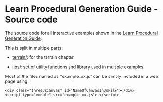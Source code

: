 # Learn Procedural Generation Guide - Source code

The source code for all interactive examples shown in the [Learn Procedural Generation Guide](https://aparis69.github.io/LearnProceduralGeneration/).

This is split in multiple parts:

- [terrain/](https://github.com/aparis69/LearnProceduralGenerationSource/blob/main/terrain/): for the terrain chapter.

- [libs/](https://github.com/aparis69/LearnProceduralGenerationSource/blob/main/libs/): set of utility functions and library used in multiple examples.

Most of the files named as "example_xx.js" can be simply included in a web page using:
```
<div class="threeJsCanvas" id="NameOfCanvasInJsFile"></div>
<script type="module" src="example_xx.js"> </script>
```
